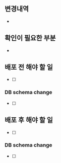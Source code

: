 ## 변경내역
-

## 확인이 필요한 부분
-

## 배포 전 해야 할 일

- [ ]

### DB schema change

- [ ]

## 배포 후 해야 할 일

- [ ]

### DB schema change

- [ ]

